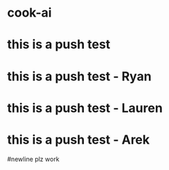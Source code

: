 # cook-ai
# this is a push test
# this is a push test - Ryan


# this is a push test - Lauren



# this is a push test - Arek




#newline plz work
